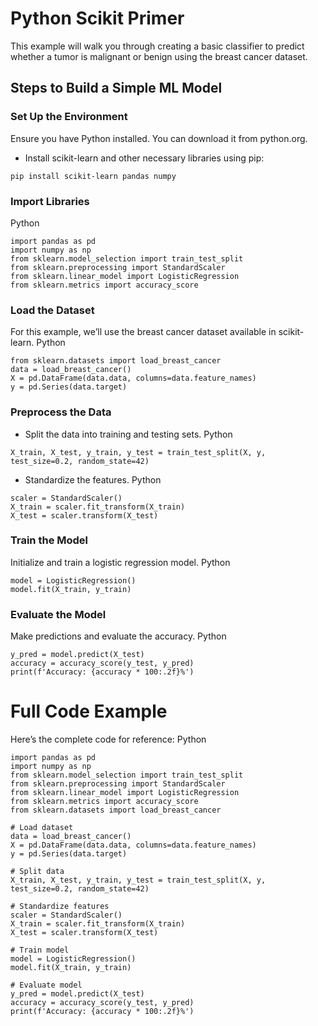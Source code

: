 # Python Scikit Primer
This example will walk you through creating a basic classifier to predict whether a tumor is malignant or benign using the breast cancer dataset.

## Steps to Build a Simple ML Model
### Set Up the Environment
Ensure you have Python installed. You can download it from python.org.
- Install scikit-learn and other necessary libraries using pip:
```
pip install scikit-learn pandas numpy
```

### Import Libraries
Python
```
import pandas as pd
import numpy as np
from sklearn.model_selection import train_test_split
from sklearn.preprocessing import StandardScaler
from sklearn.linear_model import LogisticRegression
from sklearn.metrics import accuracy_score
```

### Load the Dataset
For this example, we’ll use the breast cancer dataset available in scikit-learn.
Python
```
from sklearn.datasets import load_breast_cancer
data = load_breast_cancer()
X = pd.DataFrame(data.data, columns=data.feature_names)
y = pd.Series(data.target)
```

### Preprocess the Data
- Split the data into training and testing sets.
Python
```
X_train, X_test, y_train, y_test = train_test_split(X, y, test_size=0.2, random_state=42)
```
- Standardize the features.
Python
```
scaler = StandardScaler()
X_train = scaler.fit_transform(X_train)
X_test = scaler.transform(X_test)
```

### Train the Model
Initialize and train a logistic regression model.
Python
```
model = LogisticRegression()
model.fit(X_train, y_train)
```

### Evaluate the Model
Make predictions and evaluate the accuracy.
Python
```
y_pred = model.predict(X_test)
accuracy = accuracy_score(y_test, y_pred)
print(f'Accuracy: {accuracy * 100:.2f}%')
```

# Full Code Example
Here’s the complete code for reference:
Python
```
import pandas as pd
import numpy as np
from sklearn.model_selection import train_test_split
from sklearn.preprocessing import StandardScaler
from sklearn.linear_model import LogisticRegression
from sklearn.metrics import accuracy_score
from sklearn.datasets import load_breast_cancer

# Load dataset
data = load_breast_cancer()
X = pd.DataFrame(data.data, columns=data.feature_names)
y = pd.Series(data.target)

# Split data
X_train, X_test, y_train, y_test = train_test_split(X, y, test_size=0.2, random_state=42)

# Standardize features
scaler = StandardScaler()
X_train = scaler.fit_transform(X_train)
X_test = scaler.transform(X_test)

# Train model
model = LogisticRegression()
model.fit(X_train, y_train)

# Evaluate model
y_pred = model.predict(X_test)
accuracy = accuracy_score(y_test, y_pred)
print(f'Accuracy: {accuracy * 100:.2f}%')
```

